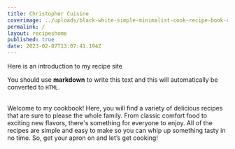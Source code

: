 ```yaml
---
title: Christopher Cuisine
coverimage: ../uploads/black-white-simple-minimalist-cook-recipe-book-cover.jpg
permalink: /
layout: recipeshome
published: true
date: 2023-02-07T13:07:41.194Z
---
```

Here is an introduction to my recipe site

You should use **markdown** to write this text and this will automatically be converted to `HTML`.

\
Welcome to my cookbook! Here, you will find a variety of delicious recipes that are sure to please the whole family. From classic comfort food to exciting new flavors, there's something for everyone to enjoy. All of the recipes are simple and easy to make so you can whip up something tasty in no time. So, get your apron on and let’s get cooking!